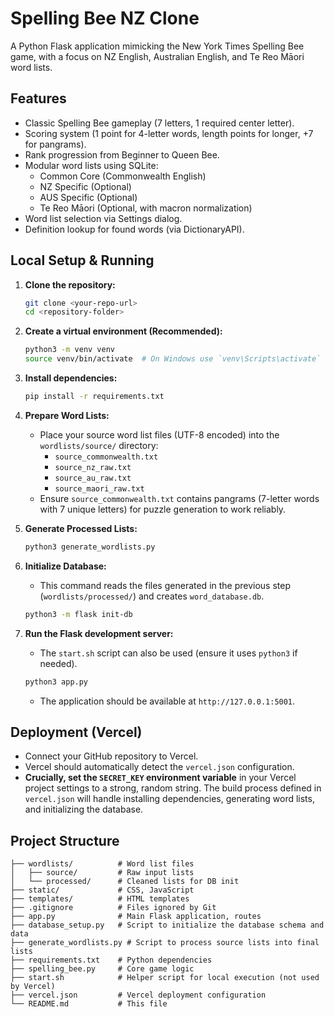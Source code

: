 # Spelling Bee NZ Clone

A Python Flask application mimicking the New York Times Spelling Bee game, with a focus on NZ English, Australian English, and Te Reo Māori word lists.

## Features

*   Classic Spelling Bee gameplay (7 letters, 1 required center letter).
*   Scoring system (1 point for 4-letter words, length points for longer, +7 for pangrams).
*   Rank progression from Beginner to Queen Bee.
*   Modular word lists using SQLite:
    *   Common Core (Commonwealth English)
    *   NZ Specific (Optional)
    *   AUS Specific (Optional)
    *   Te Reo Māori (Optional, with macron normalization)
*   Word list selection via Settings dialog.
*   Definition lookup for found words (via DictionaryAPI).

## Local Setup & Running

1.  **Clone the repository:**
    ```bash
    git clone <your-repo-url>
    cd <repository-folder>
    ```

2.  **Create a virtual environment (Recommended):**
    ```bash
    python3 -m venv venv
    source venv/bin/activate  # On Windows use `venv\Scripts\activate`
    ```

3.  **Install dependencies:**
    ```bash
    pip install -r requirements.txt
    ```

4.  **Prepare Word Lists:**
    *   Place your source word list files (UTF-8 encoded) into the `wordlists/source/` directory:
        *   `source_commonwealth.txt`
        *   `source_nz_raw.txt`
        *   `source_au_raw.txt`
        *   `source_maori_raw.txt`
    *   Ensure `source_commonwealth.txt` contains pangrams (7-letter words with 7 unique letters) for puzzle generation to work reliably.

5.  **Generate Processed Lists:**
    ```bash
    python3 generate_wordlists.py
    ```

6.  **Initialize Database:**
    *   This command reads the files generated in the previous step (`wordlists/processed/`) and creates `word_database.db`.
    ```bash
    python3 -m flask init-db
    ```

7.  **Run the Flask development server:**
    *   The `start.sh` script can also be used (ensure it uses `python3` if needed).
    ```bash
    python3 app.py
    ```
    *   The application should be available at `http://127.0.0.1:5001`.

## Deployment (Vercel)

*   Connect your GitHub repository to Vercel.
*   Vercel should automatically detect the `vercel.json` configuration.
*   **Crucially, set the `SECRET_KEY` environment variable** in your Vercel project settings to a strong, random string. The build process defined in `vercel.json` will handle installing dependencies, generating word lists, and initializing the database.

## Project Structure

```
├── wordlists/          # Word list files
│   ├── source/         # Raw input lists
│   └── processed/      # Cleaned lists for DB init
├── static/             # CSS, JavaScript
├── templates/          # HTML templates
├── .gitignore          # Files ignored by Git
├── app.py              # Main Flask application, routes
├── database_setup.py   # Script to initialize the database schema and data
├── generate_wordlists.py # Script to process source lists into final lists
├── requirements.txt    # Python dependencies
├── spelling_bee.py     # Core game logic
├── start.sh            # Helper script for local execution (not used by Vercel)
├── vercel.json         # Vercel deployment configuration
└── README.md           # This file
``` 